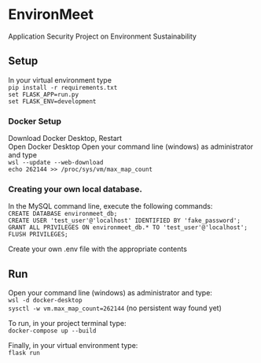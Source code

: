 # EnvironMeet
Application Security Project on Environment Sustainability

## Setup
In your virtual environment type     
`pip install -r requirements.txt`                
`set FLASK_APP=run.py`                              
`set FLASK_ENV=development`                        

### Docker Setup                       
Download Docker Desktop, Restart                               
Open Docker Desktop
Open your command line (windows) as administrator and type                      
`wsl --update --web-download`                            
`echo 262144 >> /proc/sys/vm/max_map_count`                                

### Creating your own local database.    
In the MySQL command line, execute the following commands:                 
`CREATE DATABASE environmeet_db;`     
`CREATE USER 'test_user'@'localhost' IDENTIFIED BY 'fake_password';`         
`GRANT ALL PRIVILEGES ON environmeet_db.* TO 'test_user'@'localhost';
FLUSH PRIVILEGES;`

Create your own .env file with the appropriate contents

## Run
Open your command line (windows) as administrator and type:                                            
`wsl -d docker-desktop`                  
`sysctl -w vm.max_map_count=262144` (no persistent way found yet)                           

To run, in your project terminal type:                               
`docker-compose up --build`                   
                        
Finally, in your virtual environment type:                                     
`flask run`

